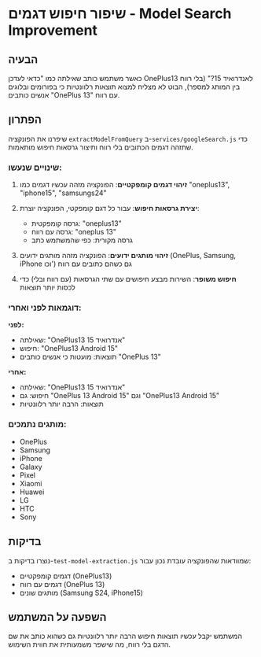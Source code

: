 # שיפור חיפוש דגמים - Model Search Improvement

## הבעיה
כאשר משתמש כותב שאילתה כמו "כדאי לעדכן OnePlus13 לאנדרואיד 15?" (בלי רווח בין המותג למספר), הבוט לא מצליח למצוא תוצאות רלוונטיות כי בפורומים ובלוגים אנשים כותבים "OnePlus 13" עם רווח.

## הפתרון
שיפרנו את הפונקציה `extractModelFromQuery` ב-`services/googleSearch.js` כדי שתזהה דגמים הכתובים בלי רווח ותיצור גרסאות חיפוש מותאמות.

### שינויים שנעשו:

1. **זיהוי דגמים קומפקטיים**: הפונקציה מזהה עכשיו דגמים כמו "oneplus13", "iphone15", "samsungs24"
2. **יצירת גרסאות חיפוש**: עבור כל דגם קומפקטי, הפונקציה יוצרת:
   - גרסה קומפקטית: "oneplus13"
   - גרסה עם רווח: "oneplus 13"
   - גרסה מקורית: כפי שהמשתמש כתב

3. **זיהוי מותגים ידועים**: הפונקציה מזהה מותגים ידועים (OnePlus, Samsung, iPhone וכו') גם כשהם כתובים עם רווח

4. **חיפוש משופר**: השירות מבצע חיפושים עם שתי הגרסאות (עם רווח ובלי) כדי לכסות יותר תוצאות

### דוגמאות לפני ואחרי:

**לפני:**
- שאילתה: "OnePlus13 אנדרואיד 15"
- חיפוש: "OnePlus13 Android 15"
- תוצאות: מועטות כי אנשים כותבים "OnePlus 13"

**אחרי:**
- שאילתה: "OnePlus13 אנדרואיד 15"
- חיפוש: גם "OnePlus 13 Android 15" וגם "OnePlus13 Android 15"
- תוצאות: הרבה יותר רלוונטיות

### מותגים נתמכים:
- OnePlus
- Samsung
- iPhone
- Galaxy
- Pixel
- Xiaomi
- Huawei
- LG
- HTC
- Sony

## בדיקות
נוצרו בדיקות ב-`test-model-extraction.js` שמוודאות שהפונקציה עובדת נכון עבור:
- דגמים קומפקטיים (OnePlus13)
- דגמים עם רווח (OnePlus 13)
- מותגים שונים (Samsung S24, iPhone15)

## השפעה על המשתמש
המשתמש יקבל עכשיו תוצאות חיפוש הרבה יותר רלוונטיות גם כשהוא כותב את שם הדגם בלי רווח, מה שישפר משמעותית את חווית השימוש.